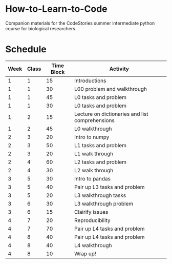 # How-to-Learn-to-Code
Companion materials for the CodeStories summer intermediate python course for biological researchers.


# Schedule

| Week	| Class	| Time Block	| Activity |
| ----- | ----- | ----------- | -------- |
|1	|1	|15	|Introductions |
|1	|1	|30	|L00 problem and walkthrough|
|1	|1	|45	|L0 tasks and problem|
|1	|1	|30	|L0 tasks and problem|
|1	|2	|15	|Lecture on dictionaries and list comprehensions|
|1	|2	|45	|L0 walkthrough|
|2	|3	|20	|Intro to numpy|
|2	|3	|50	|L1 tasks and problem|
|2	|3	|20	|L1 walk through|
|2	|4	|60	|L2 tasks and problem|
|2	|4	|30	|L2 walk through|
|3	|5	|30	|Intro to pandas|
|3	|5	|40	|Pair up L3 tasks and problem|
|3	|5	|20	|L3 walkthrough tasks|
|3	|6	|30	|L3 walkthrough problem|
|3	|6	|15	|Clairify issues|
|4	|7	|20	|Reproducibility|
|4	|7	|70	|Pair up L4 tasks and problem|
|4	|8	|40	|Pair up L4 tasks and problem|
|4	|8	|40	|L4 walkthrough|
|4	|8	|10	|Wrap up!|
